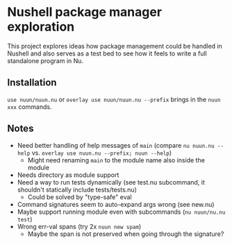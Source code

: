 # Nushell package manager exploration

This project explores ideas how package management could be handled in Nushell and also serves as a test bed to see how it feels to write a full standalone program in Nu.

## Installation

`use nuun/nuun.nu` or `overlay use nuun/nuun.nu --prefix` brings in the `nuun xxx` commands.

## Notes

* Need better handling of help messages of `main` (compare `nu nuun.nu --help` vs. `overlay use nuun.nu --prefix; nuun --help`)
  * Might need renaming `main` to the module name also inside the module
* Needs directory as module support
* Need a way to run tests dynamically (see test.nu subcommand, it shouldn't statically include tests/tests.nu)
  * Could be solved by "type-safe" eval
* Command signatures seem to auto-expand args wrong (see new.nu)
* Maybe support running module even with subcommands (`nu nuun/nu.nu test`)
* Wrong err-val spans (try 2x `nuun new spam`)
  * Maybe the span is not preserved when going through the signature?
